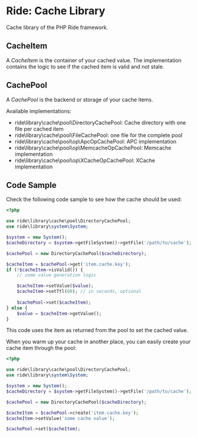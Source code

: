 # Ride: Cache Library

Cache library of the PHP Ride framework.

## CacheItem

A _CacheItem_ is the container of your cached value.
The implementation contains the logic to see if the cached item is valid and not stale.

## CachePool

A _CachePool_ is the backend or storage of your cache items.

Available implementations:

* ride\library\cache\pool\DirectoryCachePool: Cache directory with one file per cached item
* ride\library\cache\pool\FileCachePool: one file for the complete pool
* ride\library\cache\pool\op\ApcOpCachePool: APC implementation
* ride\library\cache\pool\op\MemcacheOpCachePool: Memcache implementation
* ride\library\cache\pool\op\XCacheOpCachePool: XCache implementation

## Code Sample

Check the following code sample to see how the cache should be used:

```php
<?php

use ride\library\cache\pool\DirectoryCachePool;    
use ride\library\system\System;

$system = new System();
$cacheDirectory = $system->getFileSystem()->getFile('/path/to/cache');

$cachePool = new DirectoryCachePool($cacheDirectory);

$cacheItem = $cachePool->get('item.cache.key');
if (!$cacheItem->isValid()) {
    // some value generation logic

    $cacheItem->setValue($value);
    $cacheItem->setTtl(60); // in seconds, optional
    
    $cachePool->set($cacheItem);
} else {
    $value = $cacheItem->getValue();
}
```

This code uses the item as returned from the pool to set the cached value.

When you warm up your cache in another place, you can easily create your cache item through the pool:

```php
<?php

use ride\library\cache\pool\DirectoryCachePool;    
use ride\library\system\System;

$system = new System();
$cacheDirectory = $system->getFileSystem()->getFile('/path/to/cache');

$cachePool = new DirectoryCachePool($cacheDirectory);

$cacheItem = $cachePool->create('item.cache.key');
$cacheItem->setValue('some cache value');

$cachePool->set($cacheItem);
```
